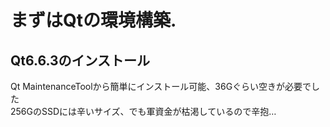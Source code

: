 # まずはQtの環境構築.
## Qt6.6.3のインストール
Qt MaintenanceToolから簡単にインストール可能、36Gぐらい空きが必要でした  
256GのSSDには辛いサイズ、でも軍資金が枯渇しているので辛抱…
